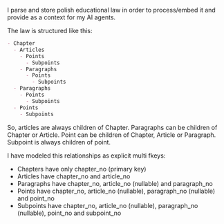 I parse and store polish educational law in order to process/embed it and provide as a context for my AI agents.

The law is structured like this:

```markdown
- Chapter
  - Articles
    - Points
      - Subpoints
    - Paragraphs
      - Points
        - Subpoints
  - Paragraphs
    - Points
      - Subpoints
  - Points
    - Subpoints
```

So, articles are always children of Chapter.
Paragraphs can be children of Chapter or Article.
Point can be children of Chapter, Article or Paragraph.
Subpoint is always children of point.

I have modeled this relationships as explicit multi fkeys:

- Chapters have only chapter_no (primary key)
- Articles have chapter_no and article_no
- Paragraphs have chapter_no, article_no (nullable) and paragraph_no
- Points have chapter_no, article_no (nullable), paragraph_no (nullable) and point_no
- Subpoints have chapter_no, article_no (nullable), paragraph_no (nullable), point_no and subpoint_no
